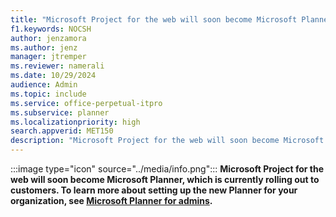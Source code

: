 ```yaml
---
title: "Microsoft Project for the web will soon become Microsoft Planner"
f1.keywords: NOCSH
author: jenzamora
ms.author: jenz
manager: jtremper
ms.reviewer: namerali
ms.date: 10/29/2024
audience: Admin
ms.topic: include
ms.service: office-perpetual-itpro
ms.subservice: planner
ms.localizationpriority: high
search.appverid: MET150
description: "Microsoft Project for the web will soon become Microsoft Planner. The new Planner is currently rolling out to customers."
---
```


:::image type="icon" source="../media/info.png"::: **Microsoft Project for the web will soon become Microsoft Planner, which is currently rolling out to customers. To learn more about setting up the new Planner for your organization, see [Microsoft Planner for admins](/../Planer/planner-for-admins).**
